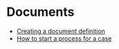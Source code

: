 # Documents

- [Creating a document definition](create-document-definition.md)
-  [How to start a process for a case](start-case.md)
